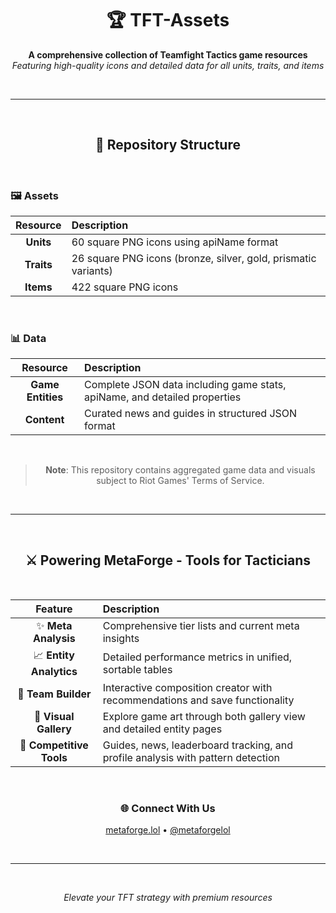 <div align="center">

# 🏆 TFT-Assets

**A comprehensive collection of Teamfight Tactics game resources**  
*Featuring high-quality icons and detailed data for all units, traits, and items*

</div>

<br>

---

<br>

<div align="center">

## 📁 Repository Structure

</div>

<br>

### 🖼️ Assets

<div align="center">

| Resource | Description |
|:--------:|:------------|
| **Units** | 60 square PNG icons using apiName format |
| **Traits** | 26 square PNG icons (bronze, silver, gold, prismatic variants) |
| **Items** | 422 square PNG icons |

</div>

<br>

### 📊 Data

<div align="center">

| Resource | Description |
|:--------:|:------------|
| **Game Entities** | Complete JSON data including game stats, apiName, and detailed properties |
| **Content** | Curated news and guides in structured JSON format |

</div>

<br>

<div align="center">

> **Note**: This repository contains aggregated game data and visuals subject to Riot Games' Terms of Service.

</div>

<br>

---

<br>

<div align="center">

## ⚔️ Powering MetaForge - Tools for Tacticians

</div>

<br>

<div align="center">

| Feature | Description |
|:-------:|:------------|
| ✨ **Meta Analysis** | Comprehensive tier lists and current meta insights |
| 📈 **Entity Analytics** | Detailed performance metrics in unified, sortable tables |
| 🧩 **Team Builder** | Interactive composition creator with recommendations and save functionality |
| 🎨 **Visual Gallery** | Explore game art through both gallery view and detailed entity pages |
| 🏅 **Competitive Tools** | Guides, news, leaderboard tracking, and profile analysis with pattern detection |

</div>

<br>

<div align="center">

### 🌐 Connect With Us

[metaforge.lol](https://metaforge.lol) • [@metaforgelol](https://twitter.com/metaforgelol)

</div>

<br>

---

<br>

<div align="center">

*Elevate your TFT strategy with premium resources*

</div>
